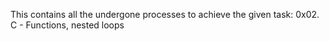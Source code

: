 This contains all the undergone processes to achieve the given task: 0x02. C - Functions, nested loops
